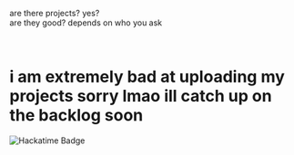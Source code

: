 are there projects? yes?
</br>
are they good? depends on who you ask

</br>

# i am extremely bad at uploading my projects sorry lmao ill catch up on the backlog soon
![Hackatime Badge](https://github-readme-stats.hackclub.dev/api/wakatime?username=3222&api_domain=hackatime.hackclub.com&theme=material-palenight&custom_title=Hackatime+Stats&layout=compact&cache_seconds=0&langs_count=8)
